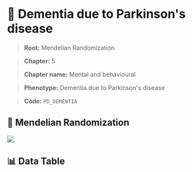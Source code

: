 # 🧪 Dementia due to Parkinson's disease

> **Root:** Mendelian Randomization

> **Chapter:** 5  

> **Chapter name:** Mental and behavioural

> **Phenotype:** Dementia due to Parkinson's disease  

> **Code:** `PD_DEMENTIA`

## 🧬 Mendelian Randomization  

<img src="/MR/Figures/Forward/PD_DEMENTIA.png"/>

## 📊 Data Table

<CsvTableMRF src="/MR/Data/Forward/PD_DEMENTIA.csv"/>
